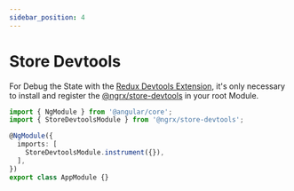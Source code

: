 ```yaml
---
sidebar_position: 4
---
```


# Store Devtools

For Debug the State with the [Redux Devtools Extension](https://github.com/zalmoxisus/redux-devtools-extension/), it's
only necessary to install and register the [@ngrx/store-devtools](https://ngrx.io/guide/store-devtools) in your root Module.

```ts title="app.module.ts"
import { NgModule } from '@angular/core';
import { StoreDevtoolsModule } from '@ngrx/store-devtools';

@NgModule({
  imports: [
    StoreDevtoolsModule.instrument({}),
  ],
})
export class AppModule {}

```


